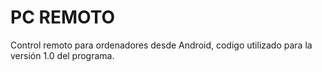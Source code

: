 PC REMOTO
=========

Control remoto para ordenadores desde Android, codigo utilizado para la versión 1.0 del programa.

